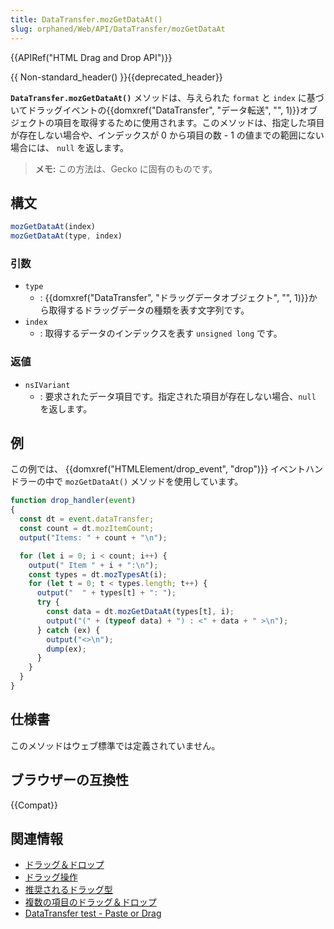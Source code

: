 ```yaml
---
title: DataTransfer.mozGetDataAt()
slug: orphaned/Web/API/DataTransfer/mozGetDataAt
---
```


{{APIRef("HTML Drag and Drop API")}}

{{ Non-standard_header() }}{{deprecated_header}}

**`DataTransfer.mozGetDataAt()`** メソッドは、与えられた `format` と `index` に基づいてドラッグイベントの{{domxref("DataTransfer", "データ転送", "", 1)}}オブジェクトの項目を取得するために使用されます。このメソッドは、指定した項目が存在しない場合や、インデックスが 0 から項目の数 - 1 の値までの範囲にない場合には、 `null` を返します。

> **メモ:** この方法は、Gecko に固有のものです。

## 構文

```js
mozGetDataAt(index)
mozGetDataAt(type, index)
```

### 引数

- `type`
  - : {{domxref("DataTransfer", "ドラッグデータオブジェクト", "", 1)}}から取得するドラッグデータの種類を表す文字列です。
- `index`
  - : 取得するデータのインデックスを表す `unsigned long` です。

### 返値

- `nsIVariant`
  - : 要求されたデータ項目です。指定された項目が存在しない場合、`null` を返します。

## 例

この例では、 {{domxref("HTMLElement/drop_event", "drop")}} イベントハンドラーの中で `mozGetDataAt()` メソッドを使用しています。

```js
function drop_handler(event)
{
  const dt = event.dataTransfer;
  const count = dt.mozItemCount;
  output("Items: " + count + "\n");

  for (let i = 0; i < count; i++) {
    output(" Item " + i + ":\n");
    const types = dt.mozTypesAt(i);
    for (let t = 0; t < types.length; t++) {
      output("  " + types[t] + ": ");
      try {
        const data = dt.mozGetDataAt(types[t], i);
        output("(" + (typeof data) + ") : <" + data + " >\n");
      } catch (ex) {
        output("<>\n");
        dump(ex);
      }
    }
  }
}
```

## 仕様書

このメソッドはウェブ標準では定義されていません。

## ブラウザーの互換性

{{Compat}}

## 関連情報

- [ドラッグ＆ドロップ](/ja/docs/Web/API/HTML_Drag_and_Drop_API)
- [ドラッグ操作](/ja/docs/Web/API/HTML_Drag_and_Drop_API/Drag_operations)
- [推奨されるドラッグ型](/ja/docs/Web/API/HTML_Drag_and_Drop_API/Recommended_drag_types)
- [複数の項目のドラッグ＆ドロップ](/ja/docs/Web/API/HTML_Drag_and_Drop_API/Multiple_items)
- [DataTransfer test - Paste or Drag](https://codepen.io/tech_query/pen/MqGgap)
